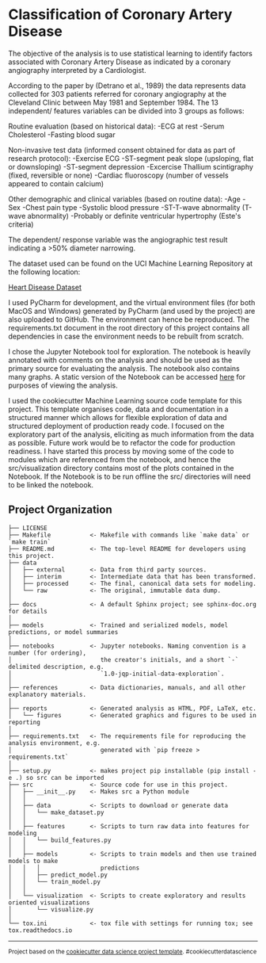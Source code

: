 Classification of Coronary Artery Disease
=========================================

The objective of the analysis is to use statistical learning to identify factors associated with Coronary Artery Disease as indicated by a coronary angiography interpreted by a Cardiologist.

According to the paper by (Detrano et al., 1989) the data represents data collected for 303 patients referred for coronary angiography at the Cleveland Clinic between May 1981 and September 1984. The 13 independent/ features variables can be divided into 3 groups as follows:

Routine evaluation (based on historical data):
-ECG at rest
-Serum Cholesterol
-Fasting blood sugar

Non-invasive test data (informed consent obtained for data as part of research protocol):
-Exercise ECG
    -ST-segment peak slope (upsloping, flat or downsloping)
    -ST-segment depression
-Excercise Thallium scintigraphy (fixed, reversible or none)
-Cardiac fluoroscopy (number of vessels appeared to contain calcium)

Other demographic and clinical variables (based on routine data):
-Age
-Sex
-Chest pain type
-Systolic blood pressure
-ST-T-wave abnormality (T-wave abnormality)
-Probably or definite ventricular hypertrophy (Este's criteria)

The dependent/ response variable was the angiographic test result indicating a >50% diameter narrowing.

The dataset used can be found on the UCI Machine Learning Repository at the following location:

[Heart Disease Dataset](https://archive.ics.uci.edu/ml/datasets/Heart+Disease "Heart Disease Dataset")
 
I used PyCharm for development, and the virtual environment files (for both MacOS and Windows) generated by PyCharm (and used by the project) are also uploaded to GitHub. The environment can hence be reproduced. The requirements.txt document in the root directory of this project contains all dependencies in case the environment needs to be rebuilt from scratch.

I chose the Jupyter Notebook tool for exploration. The notebook is heavily annotated with comments on the analysis and should be used as the primary source for evaluating the analysis. The notebook also contains many graphs. A static version of the Notebook can be accessed [here](https://github.com/LourensWalters/Projects/blob/main/cor_art_dis/notebooks/explore_data_2020_10_24_fin.ipynb "here") for purposes of viewing the analysis.  

I used the cookiecutter Machine Learning source code template for this project. This template organises code, data and documentation in a structured manner which allows for flexible exploration of data and structured deployment of production ready code. I focused on the exploratory part of the analysis, eliciting as much information from the data as possible. Future work would be to refactor the code for production readiness. I have started this process by moving some of the code to modules which are referenced from the notebook, and hence the src/visualization directory contains most of the plots contained in the Notebook. If the Notebook is to be run offline the src/ directories will need to be linked the notebook.  


Project Organization
------------

    ├── LICENSE
    ├── Makefile           <- Makefile with commands like `make data` or `make train`
    ├── README.md          <- The top-level README for developers using this project.
    ├── data
    │   ├── external       <- Data from third party sources.
    │   ├── interim        <- Intermediate data that has been transformed.
    │   ├── processed      <- The final, canonical data sets for modeling.
    │   └── raw            <- The original, immutable data dump.
    │
    ├── docs               <- A default Sphinx project; see sphinx-doc.org for details
    │
    ├── models             <- Trained and serialized models, model predictions, or model summaries
    │
    ├── notebooks          <- Jupyter notebooks. Naming convention is a number (for ordering),
    │                         the creator's initials, and a short `-` delimited description, e.g.
    │                         `1.0-jqp-initial-data-exploration`.
    │
    ├── references         <- Data dictionaries, manuals, and all other explanatory materials.
    │
    ├── reports            <- Generated analysis as HTML, PDF, LaTeX, etc.
    │   └── figures        <- Generated graphics and figures to be used in reporting
    │
    ├── requirements.txt   <- The requirements file for reproducing the analysis environment, e.g.
    │                         generated with `pip freeze > requirements.txt`
    │
    ├── setup.py           <- makes project pip installable (pip install -e .) so src can be imported
    ├── src                <- Source code for use in this project.
    │   ├── __init__.py    <- Makes src a Python module
    │   │
    │   ├── data           <- Scripts to download or generate data
    │   │   └── make_dataset.py
    │   │
    │   ├── features       <- Scripts to turn raw data into features for modeling
    │   │   └── build_features.py
    │   │
    │   ├── models         <- Scripts to train models and then use trained models to make
    │   │   │                 predictions
    │   │   ├── predict_model.py
    │   │   └── train_model.py
    │   │
    │   └── visualization  <- Scripts to create exploratory and results oriented visualizations
    │       └── visualize.py
    │
    └── tox.ini            <- tox file with settings for running tox; see tox.readthedocs.io


--------

<p><small>Project based on the <a target="_blank" href="https://drivendata.github.io/cookiecutter-data-science/">cookiecutter data science project template</a>. #cookiecutterdatascience</small></p>
